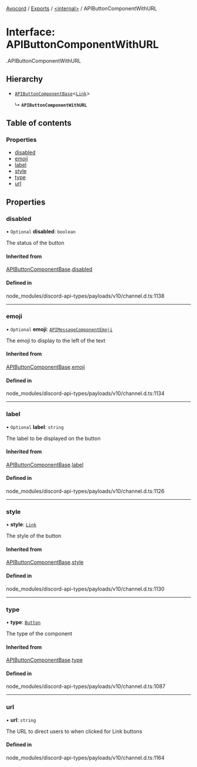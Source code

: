 [Avocord](../README.md) / [Exports](../modules.md) / [<internal\>](../modules/internal_.md) / APIButtonComponentWithURL

# Interface: APIButtonComponentWithURL

[<internal>](../modules/internal_.md).APIButtonComponentWithURL

## Hierarchy

- [`APIButtonComponentBase`](internal_.APIButtonComponentBase.md)<[`Link`](../modules/internal_.md#link)\>

  ↳ **`APIButtonComponentWithURL`**

## Table of contents

### Properties

- [disabled](internal_.APIButtonComponentWithURL.md#disabled)
- [emoji](internal_.APIButtonComponentWithURL.md#emoji)
- [label](internal_.APIButtonComponentWithURL.md#label)
- [style](internal_.APIButtonComponentWithURL.md#style)
- [type](internal_.APIButtonComponentWithURL.md#type)
- [url](internal_.APIButtonComponentWithURL.md#url)

## Properties

### disabled

• `Optional` **disabled**: `boolean`

The status of the button

#### Inherited from

[APIButtonComponentBase](internal_.APIButtonComponentBase.md).[disabled](internal_.APIButtonComponentBase.md#disabled)

#### Defined in

node_modules/discord-api-types/payloads/v10/channel.d.ts:1138

___

### emoji

• `Optional` **emoji**: [`APIMessageComponentEmoji`](internal_.APIMessageComponentEmoji.md)

The emoji to display to the left of the text

#### Inherited from

[APIButtonComponentBase](internal_.APIButtonComponentBase.md).[emoji](internal_.APIButtonComponentBase.md#emoji)

#### Defined in

node_modules/discord-api-types/payloads/v10/channel.d.ts:1134

___

### label

• `Optional` **label**: `string`

The label to be displayed on the button

#### Inherited from

[APIButtonComponentBase](internal_.APIButtonComponentBase.md).[label](internal_.APIButtonComponentBase.md#label)

#### Defined in

node_modules/discord-api-types/payloads/v10/channel.d.ts:1126

___

### style

• **style**: [`Link`](../modules/internal_.md#link)

The style of the button

#### Inherited from

[APIButtonComponentBase](internal_.APIButtonComponentBase.md).[style](internal_.APIButtonComponentBase.md#style)

#### Defined in

node_modules/discord-api-types/payloads/v10/channel.d.ts:1130

___

### type

• **type**: [`Button`](../enums/internal_.ComponentType.md#button)

The type of the component

#### Inherited from

[APIButtonComponentBase](internal_.APIButtonComponentBase.md).[type](internal_.APIButtonComponentBase.md#type)

#### Defined in

node_modules/discord-api-types/payloads/v10/channel.d.ts:1087

___

### url

• **url**: `string`

The URL to direct users to when clicked for Link buttons

#### Defined in

node_modules/discord-api-types/payloads/v10/channel.d.ts:1164
